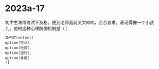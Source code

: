 # 2023a-17
初中生海博考试不及格，便到老师面前哭哭啼啼，苦苦哀求，表现得像一个小孩儿，他的这种心理防御机制是（ ）
```meta-bind
INPUT[select(
option(否认),
option(压抑),
option(退行),
option(补偿)
)]
```